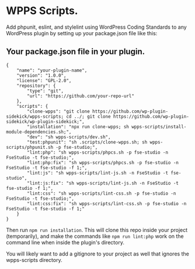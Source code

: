 # WPPS Scripts.

Add phpunit, eslint, and stylelint using WordPress Coding Standards to any WordPress plugin by setting up your package.json file like this:

## Your package.json file in your plugin.
```
{
	"name": "your-plugin-name",
	"version": "1.0.0",
	"license": "GPL-2.0",
	"repository": {
		"type": "git",
		"url": "https://github.com/your-repo-url"
	},
	"scripts": {
		"clone-wpps": "git clone https://github.com/wp-plugin-sidekick/wpps-scripts; cd ../; git clone https://github.com/wp-plugin-sidekick/wp-plugin-sidekick;",
		"installation": "npx run clone-wpps; sh wpps-scripts/install-module-dependencies.sh;",
		"dev": "sh wpps-scripts/dev.sh",
		"test:phpunit": "sh .scripts/clone-wpps.sh; sh wpps-scripts/phpunit.sh -p fse-studio;",
		"lint:php": "sh wpps-scripts/phpcs.sh -p fse-studio -n FseStudio -t fse-studio;",
		"lint:php:fix": "sh wpps-scripts/phpcs.sh -p fse-studio -n FseStudio -t fse-studio -f 1;",
		"lint:js": "sh wpps-scripts/lint-js.sh -n FseStudio -t fse-studio",
		"lint:js:fix": "sh wpps-scripts/lint-js.sh -n FseStudio -t fse-studio -f 1;",
		"lint:css": "sh wpps-scripts/lint-css.sh -p fse-studio -n FseStudio -t fse-studio;",
		"lint:css:fix": "sh wpps-scripts/lint-css.sh -p fse-studio -n FseStudio -t fse-studio -f 1;"
	}
}
```

Then run `npm run installation`. This will clone this repo inside your project (temporarily), and make the commands like `npm run lint:php` work on the command line when inside the plugin's directory.

You will likely want to add a gitignore to your project as well that ignores the wpps-scripts directory.